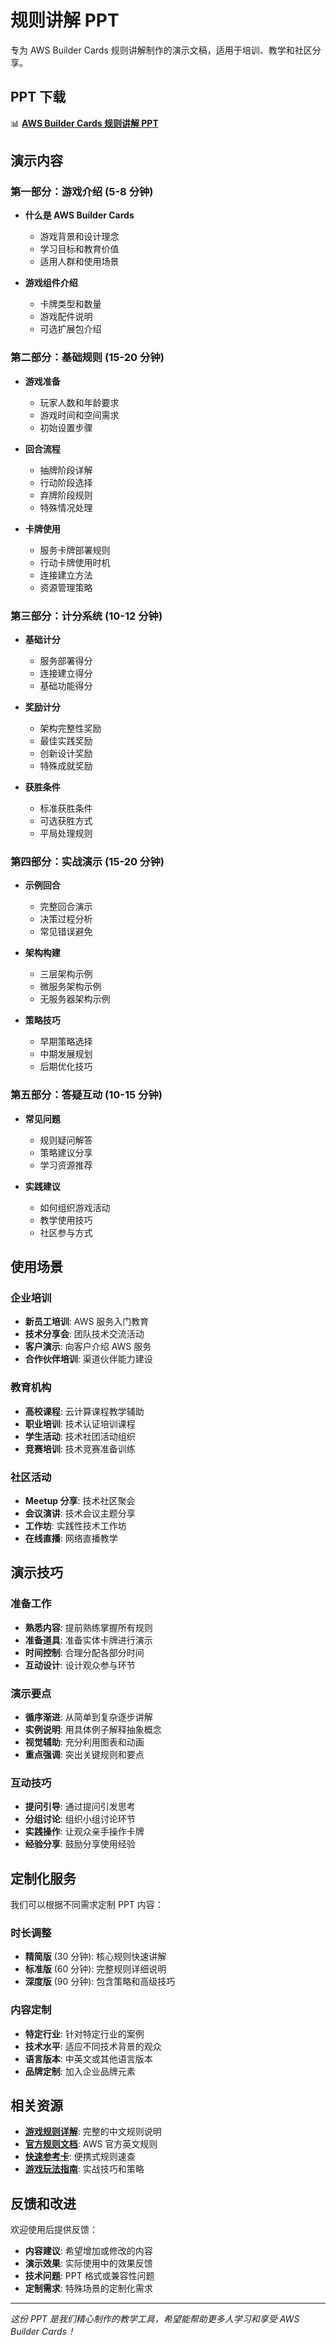 # 规则讲解 PPT

专为 AWS Builder Cards 规则讲解制作的演示文稿，适用于培训、教学和社区分享。

## PPT 下载

📊 **[AWS Builder Cards 规则讲解 PPT](/pdfs/builder-cards/rules-explanation.pptx)**

## 演示内容

### 第一部分：游戏介绍 (5-8 分钟)
- **什么是 AWS Builder Cards**
  - 游戏背景和设计理念
  - 学习目标和教育价值
  - 适用人群和使用场景

- **游戏组件介绍**
  - 卡牌类型和数量
  - 游戏配件说明
  - 可选扩展包介绍

### 第二部分：基础规则 (15-20 分钟)
- **游戏准备**
  - 玩家人数和年龄要求
  - 游戏时间和空间需求
  - 初始设置步骤

- **回合流程**
  - 抽牌阶段详解
  - 行动阶段选择
  - 弃牌阶段规则
  - 特殊情况处理

- **卡牌使用**
  - 服务卡牌部署规则
  - 行动卡牌使用时机
  - 连接建立方法
  - 资源管理策略

### 第三部分：计分系统 (10-12 分钟)
- **基础计分**
  - 服务部署得分
  - 连接建立得分
  - 基础功能得分

- **奖励计分**
  - 架构完整性奖励
  - 最佳实践奖励
  - 创新设计奖励
  - 特殊成就奖励

- **获胜条件**
  - 标准获胜条件
  - 可选获胜方式
  - 平局处理规则

### 第四部分：实战演示 (15-20 分钟)
- **示例回合**
  - 完整回合演示
  - 决策过程分析
  - 常见错误避免

- **架构构建**
  - 三层架构示例
  - 微服务架构示例
  - 无服务器架构示例

- **策略技巧**
  - 早期策略选择
  - 中期发展规划
  - 后期优化技巧

### 第五部分：答疑互动 (10-15 分钟)
- **常见问题**
  - 规则疑问解答
  - 策略建议分享
  - 学习资源推荐

- **实践建议**
  - 如何组织游戏活动
  - 教学使用技巧
  - 社区参与方式

## 使用场景

### 企业培训
- **新员工培训**: AWS 服务入门教育
- **技术分享会**: 团队技术交流活动
- **客户演示**: 向客户介绍 AWS 服务
- **合作伙伴培训**: 渠道伙伴能力建设

### 教育机构
- **高校课程**: 云计算课程教学辅助
- **职业培训**: 技术认证培训课程
- **学生活动**: 技术社团活动组织
- **竞赛培训**: 技术竞赛准备训练

### 社区活动
- **Meetup 分享**: 技术社区聚会
- **会议演讲**: 技术会议主题分享
- **工作坊**: 实践性技术工作坊
- **在线直播**: 网络直播教学

## 演示技巧

### 准备工作
- **熟悉内容**: 提前熟练掌握所有规则
- **准备道具**: 准备实体卡牌进行演示
- **时间控制**: 合理分配各部分时间
- **互动设计**: 设计观众参与环节

### 演示要点
- **循序渐进**: 从简单到复杂逐步讲解
- **实例说明**: 用具体例子解释抽象概念
- **视觉辅助**: 充分利用图表和动画
- **重点强调**: 突出关键规则和要点

### 互动技巧
- **提问引导**: 通过提问引发思考
- **分组讨论**: 组织小组讨论环节
- **实践操作**: 让观众亲手操作卡牌
- **经验分享**: 鼓励分享使用经验

## 定制化服务

我们可以根据不同需求定制 PPT 内容：

### 时长调整
- **精简版** (30 分钟): 核心规则快速讲解
- **标准版** (60 分钟): 完整规则详细说明
- **深度版** (90 分钟): 包含策略和高级技巧

### 内容定制
- **特定行业**: 针对特定行业的案例
- **技术水平**: 适应不同技术背景的观众
- **语言版本**: 中英文或其他语言版本
- **品牌定制**: 加入企业品牌元素

## 相关资源

- **[游戏规则详解](../zh/rules.md)**: 完整的中文规则说明
- **[官方规则文档](../official/rules-base-game.md)**: AWS 官方英文规则
- **[快速参考卡](../official/quick-reference.md)**: 便携式规则速查
- **[游戏玩法指南](./gameplay-guide.md)**: 实战技巧和策略

## 反馈和改进

欢迎使用后提供反馈：

- **内容建议**: 希望增加或修改的内容
- **演示效果**: 实际使用中的效果反馈
- **技术问题**: PPT 格式或兼容性问题
- **定制需求**: 特殊场景的定制化需求

---

*这份 PPT 是我们精心制作的教学工具，希望能帮助更多人学习和享受 AWS Builder Cards！*